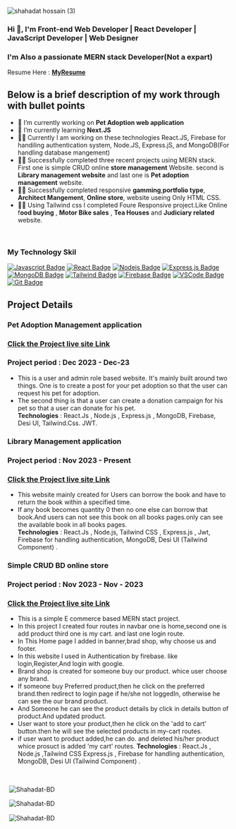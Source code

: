 
![shahadat hossain (3)](https://github.com/Shahadat-BD/Shahadat-BD/assets/136887368/e78c44da-05f0-4963-a2fc-bfb6c7981020)

<h3 align="left">Hi 👋, I'm Front-end Web Developer | React Developer | JavaScript Developer | Web Designer </h3>
<h3 align="left">I'm Also a passionate MERN stack Developer(Not a expart) </h3>

 Resume Here :  [**MyResume**](https://drive.google.com/file/d/1UEsuZdLKqQVek_10X_YZ-ea0VsFoZFbE/view?usp=sharing)  </br>

## Below is a brief description of my work through with bullet points
- 🔭 I’m currently working on **Pet Adoption web application**
- 🌱 I’m currently learning **Next.JS**
- 👨‍💻 Currently I am working on these technologies React.JS, Firebase for handiling authentication system, Node.JS, Express.jS, and MongoDB(For handling database mangement)
- 👨‍💻 Successfully completed three recent projects using MERN stack. First one is simple CRUD online **store management** Website. second is **Library management website** and last one is **Pet adoption management** website. 
- 👨‍💻 Successfully completed responsive  **gamming**,**portfolio type**, **Architect Mangement**, **Online store**,  website useing Only HTML CSS.
- 👨‍💻 Using Tailwind css I completed Foure Responsive project.Like Online f**ood buying** , **Motor Bike sales** , **Tea Houses** and **Judiciary related** website.
<br/>
<p align="left">
<h3 align="left">My Technology Skil </h3>

[![Javascript Badge](https://img.shields.io/badge/-Javascript-F0DB4F?style=for-the-badge&labelColor=black&logo=javascript&logoColor=F0DB4F)](#)  [![React Badge](https://img.shields.io/badge/-React-61DBFB?style=for-the-badge&labelColor=black&logo=react&logoColor=61DBFB)](#) [![Nodejs Badge](https://img.shields.io/badge/-Nodejs-3C873A?style=for-the-badge&labelColor=black&logo=node.js&logoColor=3C873A)](#) [![Express.js Badge](https://img.shields.io/badge/Express.js-000000?style=for-the-badge&logo=express&logoColor=white)](#) [![MongoDB Badge](https://img.shields.io/badge/MongoDB-4EA94B?style=for-the-badge&logo=mongodb&logoColor=white)](#)  [![Tailwind Badge](https://img.shields.io/badge/Tailwind%20CSS-092749?style=for-the-badge&logo=tailwindcss&logoColor=06B6D4&labelColor=000000)](#)  [![Firebase Badge](https://img.shields.io/badge/Firebase%20-F0DB4F?style=for-the-badge&logo=firebase&logoColor=F0DB4F&labelColor=000000)](#)  [![VSCode Badge](https://img.shields.io/badge/Visual_Studio-5C2D91?style=for-the-badge&logo=visual%20studio&logoColor=white)](#) [![Git Badge](https://img.shields.io/badge/Git-F05032?style=for-the-badge&logo=git&logoColor=white)](#)

## Project Details 
### Pet Adoption Management application 
### [ Click the Project live site Link](https://pet-adoption-auth-1c311.web.app/)
### Project period : Dec 2023 -  Dec-23
* This is a user and admin role based website. It's mainly built around two things. One is to create
a post for your pet adoption so that the user can request his pet for adoption.
* The second thing is that a user can create a donation campaign for his pet so that a user can
donate for his pet. </br>
**Technologies** : React.Js , Node.js , Express.js , MongoDB, Firebase, Desi UI, Tailwind.Css. JWT.

### Library Management application 
### Project period : Nov 2023 - Present
### [ Click the Project live site Link](https://bookstack-auth-7442e.web.app/)
* This website mainly created for Users can borrow the book and have to return the book within a
specified time.
* If any book becomes quantity 0 then no one else can borrow that book.And users can not see
this book on all books pages.only can see the available book in all books pages. </br>
**Technologies** : React.Js , Node.js, Tailwind CSS , Express.js , Jwt, Firebase for handling authentication, MongoDB,
Desi UI (Tailwind Component) .
 
### Simple CRUD BD online store
### Project period : Nov 2023 - Nov - 2023
### [ Click the Project live site Link](https://e-commerce-brand-shop.web.app/)
* This is a simple E commerce based MERN stact project.
* In this project I created four routes in navbar one is home,second one is add product third one is my cart. and last one login route.
* In This Home page I added in banner,brad shop, why choose us and footer.
* In this website I used in Authentication by firebase. like login,Register,And login with google.
* Brand shop is created for someone buy our product. whice user choose any brand.
* If someone buy Preferred product,then he click on the preferred brand.then redirect to login page if he/she not loggedIn, otherwise he can see the our brand product.
* And Someone he can see the product details by click in details button of product.And updated product.
* User want to store your product,then he click on the 'add to cart' button.then he will see the selected products in my-cart routes.
* if user want to product added,he can do. and deleted his/her product whice prosuct is added 'my cart' routes.
**Technologies** : React.Js , Node.js ,Tailwind CSS Express.js , Firebase for handling authentication, MongoDB,
Desi UI (Tailwind Component) .


<br/>
<p>&nbsp;<img align="center" src="https://github-readme-stats.vercel.app/api/top-langs?username=Shahadat-BD&show_icons=true&locale=en&layout=compact" alt="Shahadat-BD" /></p>
<p>&nbsp;<img align="center" src="https://github-readme-stats.vercel.app/api?username=Shahadat-BD&show_icons=true&locale=en" alt="Shahadat-BD" /></p>

<p>&nbsp;<img align="center" src="https://github-readme-streak-stats.herokuapp.com/?user=Shahadat-BD&" alt="Shahadat-BD" /></p>
